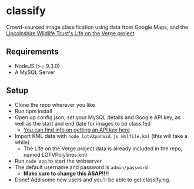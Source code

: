 # classify
Crowd-sourced image classification using data from Google Maps, and the [Lincolnshire Wildlife Trust's Life on the Verge project](https://www.lincstrust.org.uk/what-we-do/wildlife-conservation/projects/life-on-the-verge).

## Requirements
- NodeJS (>= 9.3.0)
- A MySQL Server

## Setup
* Clone the repo wherever you like
* Run npm install
* Open up config.json, set your MySQL details and Google API key, as well as the start and end date for images to be classifed
	- [You can find info on getting an API key here](https://developers.google.com/maps/documentation/javascript/get-api-key)
* Import KML data with `node lotv2panoid.js kmlfile.kml` (this will take a while)
	- The Life on the Verge project data is already included in the repo, named LOTVPolylines.kml
* Run `node app` to start the webserver
* The default username and password is `admin/password`
	- **Make sure to change this ASAP!!!!**
* Done! Add some new users and you'll be able to get classifying.

